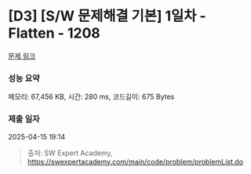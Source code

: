 # [D3] [S/W 문제해결 기본] 1일차 - Flatten - 1208 

[문제 링크](https://swexpertacademy.com/main/code/problem/problemDetail.do?contestProbId=AV139KOaABgCFAYh) 

### 성능 요약

메모리: 67,456 KB, 시간: 280 ms, 코드길이: 675 Bytes

### 제출 일자

2025-04-15 19:14



> 출처: SW Expert Academy, https://swexpertacademy.com/main/code/problem/problemList.do